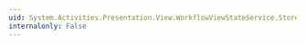 ```yaml
---
uid: System.Activities.Presentation.View.WorkflowViewStateService.StoreViewStateWithUndo(System.Activities.Presentation.Model.ModelItem,System.String,System.Object)
internalonly: False
---
```

